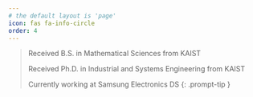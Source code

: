 ```yaml
---
# the default layout is 'page'
icon: fas fa-info-circle
order: 4
---
```


<!-- > Add Markdown syntax content to file `_tabs/about.md`{: .filepath } and it will show up on this page. -->
> Received B.S. in Mathematical Sciences from KAIST
> 
> Received Ph.D. in Industrial and Systems Engineering from KAIST
> 
> Currently working at Samsung Electronics DS
{: .prompt-tip }
